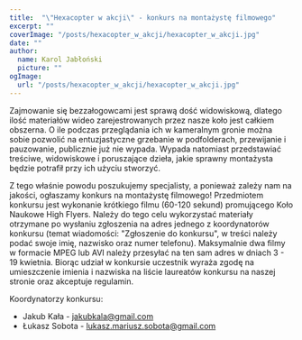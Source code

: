 ```yaml
---
title: 	"\"Hexacopter w akcji\" - konkurs na montażystę filmowego"
excerpt: ""
coverImage: "/posts/hexacopter_w_akcji/hexacopter_w_akcji.jpg"
date: ""
author:
  name: Karol Jabłoński
  picture: ""
ogImage:
  url: "/posts/hexacopter_w_akcji/hexacopter_w_akcji.jpg"
---
```


Zajmowanie się bezzałogowcami jest sprawą dość widowiskową, dlatego ilość materiałów wideo zarejestrowanych przez nasze koło jest całkiem obszerna. O ile podczas przeglądania ich w kameralnym gronie można sobie pozwolić na entuzjastyczne grzebanie w podfolderach, przewijanie i pauzowanie, publicznie już nie wypada. Wypada natomiast przedstawiać treściwe, widowiskowe i poruszające dzieła, jakie sprawny montażysta będzie potrafił przy ich użyciu stworzyć.

Z tego właśnie powodu poszukujemy specjalisty, a ponieważ zależy nam na jakości, ogłaszamy konkurs na montażystę filmowego! Przedmiotem konkursu jest wykonanie krótkiego filmu (60-120 sekund) promującego Koło Naukowe High Flyers. Należy do tego celu wykorzystać materiały otrzymane po wysłaniu zgłoszenia na adres jednego z koordynatorów konkursu (temat wiadomości: "Zgłoszenie do konkursu", w treści należy podać swoje imię, nazwisko oraz numer telefonu). Maksymalnie dwa filmy w formacie MPEG lub AVI należy przesyłać na ten sam adres w dniach 3 - 19 kwietnia. Biorąc udział w konkursie uczestnik wyraża zgodę na umieszczenie imienia i nazwiska na liście laureatów konkursu na naszej stronie oraz akceptuje regulamin.

Koordynatorzy konkursu:
- Jakub Kała - jakubkala@gmail.com
- Łukasz Sobota - lukasz.mariusz.sobota@gmail.com